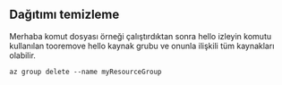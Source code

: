 ## <a name="clean-up-deployment"></a>Dağıtımı temizleme

Merhaba komut dosyası örneği çalıştırdıktan sonra hello izleyin komutu kullanılan tooremove hello kaynak grubu ve onunla ilişkili tüm kaynakları olabilir.

```azurecli
az group delete --name myResourceGroup
```